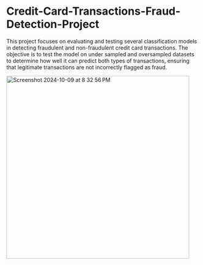 # Credit-Card-Transactions-Fraud-Detection-Project
 This project focuses on evaluating and testing several classification models  in detecting fraudulent and non-fraudulent credit card transactions. The objective is to test the model on under sampled and oversampled datasets to determine how well it can predict both types of transactions, ensuring that legitimate transactions are not incorrectly flagged as fraud.

<img width="478" alt="Screenshot 2024-10-09 at 8 32 56 PM" src="https://github.com/user-attachments/assets/b9bc0f21-6aac-4c54-b61b-34db60612e9e">
